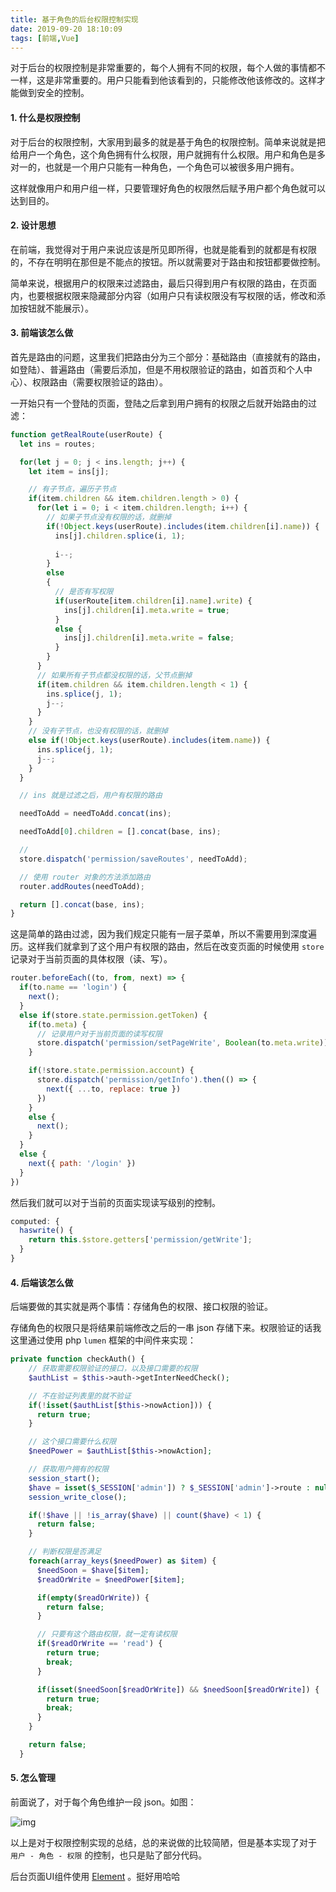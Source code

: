 ```yaml
---
title: 基于角色的后台权限控制实现
date: 2019-09-20 18:10:09
tags: [前端,Vue]
---
```

对于后台的权限控制是非常重要的，每个人拥有不同的权限，每个人做的事情都不一样，这是非常重要的。用户只能看到他该看到的，只能修改他该修改的。这样才能做到安全的控制。

#### 1. 什么是权限控制

对于后台的权限控制，大家用到最多的就是基于角色的权限控制。简单来说就是把给用户一个角色，这个角色拥有什么权限，用户就拥有什么权限。用户和角色是多对一的，也就是一个用户只能有一种角色，一个角色可以被很多用户拥有。

这样就像用户和用户组一样，只要管理好角色的权限然后赋予用户都个角色就可以达到目的。

#### 2. 设计思想

在前端，我觉得对于用户来说应该是所见即所得，也就是能看到的就都是有权限的，不存在明明在那但是不能点的按钮。所以就需要对于路由和按钮都要做控制。

简单来说，根据用户的权限来过滤路由，最后只得到用户有权限的路由，在页面内，也要根据权限来隐藏部分内容（如用户只有读权限没有写权限的话，修改和添加按钮就不能展示）。

#### 3. 前端该怎么做

首先是路由的问题，这里我们把路由分为三个部分：基础路由（直接就有的路由，如登陆）、普遍路由（需要后添加，但是不用权限验证的路由，如首页和个人中心）、权限路由（需要权限验证的路由）。

一开始只有一个登陆的页面，登陆之后拿到用户拥有的权限之后就开始路由的过滤：

```javascript
function getRealRoute(userRoute) {
  let ins = routes;

  for(let j = 0; j < ins.length; j++) {
    let item = ins[j];

    // 有子节点，遍历子节点
    if(item.children && item.children.length > 0) {
      for(let i = 0; i < item.children.length; i++) {
        // 如果子节点没有权限的话，就删掉
        if(!Object.keys(userRoute).includes(item.children[i].name)) {
          ins[j].children.splice(i, 1);
          
          i--;
        }
        else
        {
          // 是否有写权限
          if(userRoute[item.children[i].name].write) {
            ins[j].children[i].meta.write = true;
          }
          else {
            ins[j].children[i].meta.write = false;
          }
        }
      }
      // 如果所有子节点都没权限的话，父节点删掉
      if(item.children && item.children.length < 1) {
        ins.splice(j, 1);
        j--;
      }
    }
    // 没有子节点，也没有权限的话，就删掉
    else if(!Object.keys(userRoute).includes(item.name)) {
      ins.splice(j, 1);
      j--;
    }
  }

  // ins 就是过滤之后，用户有权限的路由

  needToAdd = needToAdd.concat(ins);

  needToAdd[0].children = [].concat(base, ins);

  // 
  store.dispatch('permission/saveRoutes', needToAdd);

  // 使用 router 对象的方法添加路由
  router.addRoutes(needToAdd);

  return [].concat(base, ins);
}
```

这是简单的路由过滤，因为我们规定只能有一层子菜单，所以不需要用到深度遍历。这样我们就拿到了这个用户有权限的路由，然后在改变页面的时候使用 ```store``` 记录对于当前页面的具体权限（读、写）。

```javascript
router.beforeEach((to, from, next) => {
  if(to.name == 'login') {
    next();
  }
  else if(store.state.permission.getToken) {
    if(to.meta) {
      // 记录用户对于当前页面的读写权限
      store.dispatch('permission/setPageWrite', Boolean(to.meta.write));
    }

    if(!store.state.permission.account) {
      store.dispatch('permission/getInfo').then(() => {
        next({ ...to, replace: true })
      })
    }
    else {
      next();
    }
  }
  else {
    next({ path: '/login' })
  }
})
```

然后我们就可以对于当前的页面实现读写级别的控制。
```javascript
computed: {
  haswrite() {
    return this.$store.getters['permission/getWrite'];
  }
}
```

#### 4. 后端该怎么做

后端要做的其实就是两个事情：存储角色的权限、接口权限的验证。

存储角色的权限只是将结果前端修改之后的一串 json 存储下来。权限验证的话我这里通过使用 php ```lumen``` 框架的中间件来实现：

```php
private function checkAuth() {
    // 获取需要权限验证的接口，以及接口需要的权限
    $authList = $this->auth->getInterNeedCheck();

    // 不在验证列表里的就不验证
    if(!isset($authList[$this->nowAction])) {
      return true;
    }

    // 这个接口需要什么权限
    $needPower = $authList[$this->nowAction];

    // 获取用户拥有的权限
    session_start();
    $have = isset($_SESSION['admin']) ? $_SESSION['admin']->route : null;
    session_write_close();

    if(!$have || !is_array($have) || count($have) < 1) {
      return false;
    }

    // 判断权限是否满足
    foreach(array_keys($needPower) as $item) {
      $needSoon = $have[$item];
      $readOrWrite = $needPower[$item];

      if(empty($readOrWrite)) {
        return false;
      }

      // 只要有这个路由权限，就一定有读权限
      if($readOrWrite == 'read') {
        return true;
        break;
      }

      if(isset($needSoon[$readOrWrite]) && $needSoon[$readOrWrite]) {
        return true;
        break;
      }
    }

    return false;
  }
```

#### 5. 怎么管理

前面说了，对于每个角色维护一段 json。如图：


![img](//cdn.521plus.com/blog/auth-1.png)


以上是对于权限控制实现的总结，总的来说做的比较简陋，但是基本实现了对于 ```用户 - 角色 - 权限``` 的控制，也只是贴了部分代码。

后台页面UI组件使用 [Element](https://element.eleme.cn/#/zh-CN) 。挺好用哈哈
